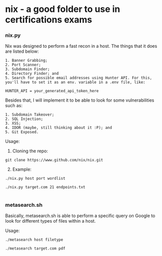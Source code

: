 # nix - a good folder to use in certifications exams

### nix.py

Nix was designed to perform a fast recon in a host. The things that it does are listed below:

    1. Banner Grabbing;
    2. Port Scanner;
    3. Subdomain Finder;
    4. Directory Finder; and
    5. Search for possible email addresses using Hunter API. For this, you'll have to set it as an env. variable in a .env file, like:
    
   ```HUNTER_API = your_generated_api_token_here```

Besides that, I will implement it to be able to look for some vulnerabilities such as:

    1. Subdomain Takeover;
    2. SQL Injection;
    3. XSS;
    4. IDOR (maybe, still thinking about it :P); and
    5. Git Exposed.

Usage:

1. Cloning the repo:

```git clone https://www.github.com/nix/nix.git```

2. Example:

```./nix.py host port wordlist```

```./nix.py target.com 21 endpoints.txt```

#

### metasearch.sh

Basically, metasearch.sh is able to perform a specific query on Google to look for different types of files within a host.

Usage:

```./metasearch host filetype```

```./metasearch target.com pdf```
